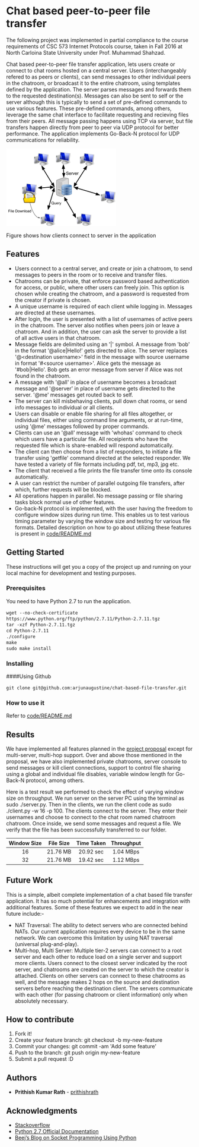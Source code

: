 # Chat based peer-to-peer file transfer

The following project was implemented in partial compliance to the course requirements of CSC 573 Internet Protocols course, taken in Fall 2016 at North Carloina State University under Prof. Muhammad Shahzad.


Chat based peer-to-peer file transfer application, lets users create or connect to chat rooms hosted on a central server. Users (interchangeably refered to as peers or clients), can send messages to other individual peers in the chatroom, or broadcast it to the entire chatroom, using templates defined by the application. The server parses messages and forwards them to the requested destination(s). Messages can also be sent to self or the server although this is typically to send a set of pre-defined commands to use various features. These pre-defined commands, among others, leverage the same chat interface to facilitate requesting and recieving files from their peers. All message passing happens using TCP via server, but file transfers happen directly from peer to peer via UDP protocol for better performance. The application implements Go-Back-N protocol for UDP communications for reliability.

![alt tag](https://github.com/arjunaugustine/chat-based-file-transfer/blob/master/bin/Fig%201%20System%20Functionality.png)

Figure shows how clients connect to server in the application

## Features

* Users connect to a central server, and create or join a chatroom, to send messages to peers in the room or to receive and transfer files.
* Chatrooms can be private, that enforce password based authentication for access, or public, where other users can freely join. This option is chosen while creating the chatroom, and a password is requested from the creator if private is chosen.
* A unique username is required of each client while logging in. Messages are directed at these usernames.
* After login, the user is presented with a list of usernames of active peers in the chatroom. The server also notifies when peers join or leave a chatroom. And in addition, the user can ask the server to provide a list of all active users in that chatroom. 
* Message fields are delimited using an '|' symbol. A message from 'bob' in the format '@alice|Hello!' gets directed to alice. The server replaces '@\<destination username>' field in the message with source username in format '#\<source username>'. Alice gets the message as '#bob|Hello'. Bob gets an error message from server if Alice was not found in the chatroom.
* A message with '@all' in place of username becomes a broadcast message and '@server' in place of username gets directed to the server. '@me' messages get routed back to self.
* The server can kill misbehaving clients, pull down chat rooms, or send info messages to individual or all clients.
* Users can disable or enable file sharing for all files altogether, or individual files, either using command line arguments, or at run-time, using '@me' messages followed by proper commands.
* Clients can use an '@all' message with 'whohas' command to check which users have a particular file. All receipients who have the requested file which is share-enabled will respond automatically.
* The client can then choose from a list of responders, to initiate a file transfer using 'getfile' command directed at the selected responder. We have tested a variety of file formats including pdf, txt, mp3, jpg etc.
* The client that received a file prints the file transfer time onto its console automatically.
* A user can restrict the number of parallel outgoing file transfers, after which, further requests will be blocked.
* All operations happen in parallel. No message passing or file sharing tasks block normal use of other features.
* Go-back-N protocol is implemented, with the user having the freedom to configure window sizes during run time. This enables us to test various timing parameter by varying the window size and testing for various file formats.
Detailed description on how to go about utilizing these features is present in [code/README.md](code/README.md)

## Getting Started

These instructions will get you a copy of the project up and running on your local machine for development and testing purposes.

### Prerequisites

You need to have Python 2.7 to run the application.
 
```
wget --no-check-certificate https://www.python.org/ftp/python/2.7.11/Python-2.7.11.tgz
tar -xzf Python-2.7.11.tgz  
cd Python-2.7.11
./configure  
make  
sudo make install 
```

### Installing

####Using Github

```
git clone git@github.com:arjunaugustine/chat-based-file-transfer.git
```

### How to use it

Refer to [code/README.md](code/README.md)


## Results

We have implemented all features planned in the [project proposal](Proposal.md) except for multi-server, multi-hop support. Over and above those mentioned in the proposal, we have also implemented private chatrooms, server console to send messages or kill client connections, support to control file sharing using a global and individual file disables, variable window length for Go-Back-N protocol, among others.


Here is a test result we performed to check the effect of varying window size on throughput.
We run server on the server PC using the terminal as sudo ./server.py.
Then in the clients, we run the client code as sudo ./client.py -w 16 -p 100.
The clients connect to the server. They enter their usernames and choose to connect to the chat room named chatroom chatroom.
Once inside, we send some messages and request a file. We verify that the file has been successfully transferred to our folder.

| Window Size   | File Size     | Time Taken    | Throughput    |
|:-------------:|:-------------:|:-------------:|:-------------:|
| 16            | 21.76 MB      | 20.92 sec     | 1.04 MBps     |
| 32            | 21.76 MB      | 19.42 sec     | 1.12 MBps     |

## Future Work

This is a simple, albeit complete implementation of a chat based file transfer application. It has so much potential for enhancements and integration with additional features. Some of these features we expect to add in the near future include:-
* NAT Traversal: The ability to detect servers who are connected behind NATs. Our current application requires every device to be in the same network. We can overcome this limitation by using NAT traversal (universal plug-and-play).
* Multi-hop, Multi Server: Multiple tier-2 servers can connect to a root server and each other to reduce load on a single server and support more clients. Users connect to the closest server indicated by the root server, and chatrooms are created on the server to which the creator is attached. Clients on other servers can connect to these chatrooms as well, and the message makes 2 hops on the source and destination servers before reaching the destination client. The servers communicate with each other (for passing chatroom or client information) only when absolutely necessary.

## How to contribute

1. Fork it!
2. Create your feature branch: git checkout -b my-new-feature
3. Commit your changes: git commit -am 'Add some feature'
4. Push to the branch: git push origin my-new-feature
5. Submit a pull request :D

## Authors

* **Prithish Kumar Rath** - [prithishrath](https://github.com/prithishrath)



## Acknowledgments

* [Stackoverflow](www.stackoverflow.com)
* [Python 2.7 Official Documentation](https://docs.python.org/2.7/reference/)
* [Beej’s Blog on Socket Programming Using Python](http://beej.us/blog/)

